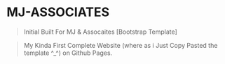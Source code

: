 # MJ-ASSOCIATES

> Initial Built For MJ & Assocaites [Bootstrap Template]

> My Kinda First Complete Website (where as i Just Copy Pasted the template ^_^) on Github Pages.
